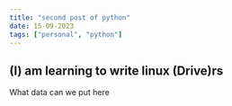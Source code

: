 ```yaml
---
title: "second post of python"
date: 15-09-2023
tags: ["personal", "python"]
---
```


## (I) am learning to write linux (Drive)rs
What data can we put here
